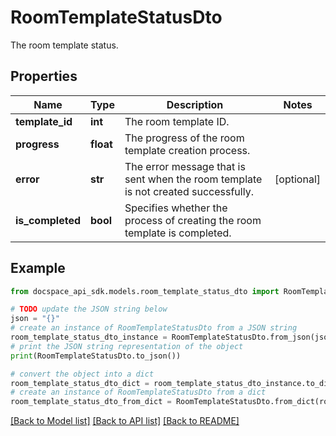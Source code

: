 # RoomTemplateStatusDto
The room template status.

## Properties

Name | Type | Description | Notes
------------ | ------------- | ------------- | -------------
**template_id** | **int** | The room template ID. | 
**progress** | **float** | The progress of the room template creation process. | 
**error** | **str** | The error message that is sent when the room template is not created successfully. | [optional] 
**is_completed** | **bool** | Specifies whether the process of creating the room template is completed. | 

## Example

```python
from docspace_api_sdk.models.room_template_status_dto import RoomTemplateStatusDto

# TODO update the JSON string below
json = "{}"
# create an instance of RoomTemplateStatusDto from a JSON string
room_template_status_dto_instance = RoomTemplateStatusDto.from_json(json)
# print the JSON string representation of the object
print(RoomTemplateStatusDto.to_json())

# convert the object into a dict
room_template_status_dto_dict = room_template_status_dto_instance.to_dict()
# create an instance of RoomTemplateStatusDto from a dict
room_template_status_dto_from_dict = RoomTemplateStatusDto.from_dict(room_template_status_dto_dict)
```
[[Back to Model list]](../README.md#documentation-for-models) [[Back to API list]](../README.md#documentation-for-api-endpoints) [[Back to README]](../README.md)


